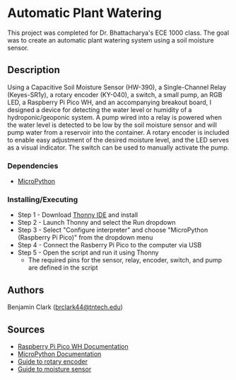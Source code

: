 # Automatic Plant Watering

This project was completed for Dr. Bhattacharya's ECE 1000 class. The goal was to create an automatic plant watering system using a soil moisture sensor.

## Description

Using a Capacitive Soil Moisture Sensor (HW-390), a Single-Channel Relay (Keyes-SR1y), a rotary encoder (KY-040), a switch, a small pump, an RGB LED, a Raspberry Pi Pico WH, and an accompanying breakout board, I designed a device for detecting the water level or humidity of a hydroponic/geoponic system. A pump wired into a relay is powered when the water level is detected to be low by the soil moisture sensor and will pump water from a reservoir into the container. A rotary encoder is included to enable easy adjustment of the desired moisture level, and the LED serves as a visual indicator. The switch can be used to manually activate the pump. 

### Dependencies

* [MicroPython](https://micropython.org/)

### Installing/Executing

* Step 1 - Download [Thonny IDE](https://thonny.org/) and install
* Step 2 - Launch Thonny and select the Run dropdown
* Step 3 - Select "Configure interpreter" and choose "MicroPython (Raspberry Pi Pico)" from the dropdown menu
* Step 4 - Connect the Rasberry Pi Pico to the computer via USB
* Step 5 - Open the script and run it using Thonny
  * The required pins for the sensor, relay, encoder, switch, and pump are defined in the script

## Authors

Benjamin Clark (brclark44@tntech.edu)

## Sources

* [Raspberry Pi Pico WH Documentation](https://www.raspberrypi.com/documentation/microcontrollers/raspberry-pi-pico.html)
* [MicroPython Documentation](https://docs.micropython.org/en/latest/)
* [Guide to rotary encoder](https://howtomechatronics.com/tutorials/arduino/rotary-encoder-works-use-arduino/)
* [Guide to moisture sensor](https://how2electronics.com/interface-capacitive-soil-moisture-sensor-arduino/)
